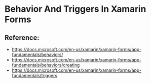 # Behavior And Triggers In Xamarin Forms

## Reference:
- https://docs.microsoft.com/en-us/xamarin/xamarin-forms/app-fundamentals/behaviors/
- https://docs.microsoft.com/en-us/xamarin/xamarin-forms/app-fundamentals/behaviors/creating
- https://docs.microsoft.com/en-us/xamarin/xamarin-forms/app-fundamentals/triggers
